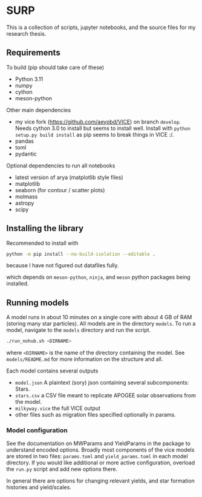 # SURP
This is a collection of scripts, jupyter notebooks, and the source files for my research thesis. 

## Requirements

To build (pip should take care of these)
- Python 3.11
- numpy
- cython
- meson-python

Other main dependencies
- my vice fork (https://github.com/aeyobd/VICE) on branch `develop`. Needs cython 3.0 to install but seems to install well. Install with `python setup.py build install` as pip seems to break things in VICE :/.
- pandas 
- toml
- pydantic

Optional dependencies to run all notebooks
- latest version of arya (matplotlib style files)
- matplotlib
- seaborn (for contour / scatter plots)
- molmass
- astropy
- scipy


## Installing the library
Recommended to install with
```bash
python -m pip install --no-build-isolation --editable .
```
because I have not figured out datafiles fully.

which depends on `meson-python`, `ninja`, and `meson` python packages being installed. 

## Running models
A model runs in about 10 minutes on a single core with about 4 GB of RAM (storing many star particles).
All models are in the directory `models`.
To run a model, navigate to the `models` directory and run the script. 
```bash
./run_nohub.sh <DIRNAME>
```
where `<DIRNAME>` is the name of the directory containing the model.
See `models/README.md` for more information on the structure and all.

Each model contains several outputs
- `model.json` A plaintext (sory) json containing several subcomponents: Stars.
- `stars.csv` a CSV file meant to replicate APOGEE solar observations from the model.
- `milkyway.vice` the full VICE output
- other files such as migration files specified optionally in params.



### Model configuration
See the documentation on MWParams and YieldParams in the package to understand encoded options. Broadly most components of the vice models are stored in two files: `params.toml` and `yield_params.toml` in each model directory. If you would like additional or more active configuration, overload the `run.py` script and add new options there.

In general there are options for changing relevant yields, and star formation histories and yield/scales. 



